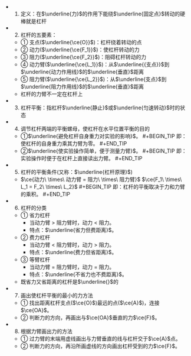 - 1. 定义：在$\underline{力}$的作用下能绕$\underline{固定点}$转动的硬棒就是杠杆
- 2. 杠杆的五要素：
  - ① 支点($\underline{\ce{O}}$)：杠杆绕着转动的点
  - ② 动力($\underline{\ce{F_1}}$)：使杠杆转动的力
  - ③ 阻力($\underline{\ce{F_2}}$)：阻碍杠杆转动的力
  - ④ 动力臂($\underline{\ce{L_1}}$)：从$\underline{{支点}}$到$\underline{动力作用线}$的$\underline{垂直}$距离
  - ⑤ 阻力臂($\underline{\ce{L_2}}$)：从$\underline{支点}$到$\underline{阻力作用线}$的$\underline{垂直}$距离
  - 杠杆的力臂不一定在杠杆上
- 3. 杠杆平衡：指杠杆$\underline{静止}$或$\underline{匀速转动}$时的状态
- 4. 调节杠杆两端的平衡螺母，使杠杆在水平位置平衡的目的
  - ①$\underline{避免杠杆自身重力对实验的影响}$。
    #+BEGIN_TIP
    即：使杠杆的自身重力乘其力臂为零。
    #+END_TIP
  - ②$\underline{使实验操作简单，便于测量力臂}$。
    #+BEGIN_TIP
    即：实验操作时便于在杠杆上直接读出力臂。
    #+END_TIP
- 5. 杠杆的平衡条件(又称：$\underline{杠杆原理}$)
  - $\ce{动力\ \times\ 动力臂 = 阻力\ \times\ 阻力臂}$
    $\ce{F_1\ \times\ L_1 = F_2\ \times\ L_2}$
    #+BEGIN_TIP
    即：杠杆的平衡取决于力和力臂的乘积。
    #+END_TIP
- 6. 杠杆的分类
  - ① 省力杠杆
    - 当动力臂 > 阻力臂时，动力 < 阻力。
    - 特点：$\underline{省力但费距离}$。
  - ② 费力杠杆
    - 当动力臂 < 阻力臂时，动力 > 阻力。
    - 特点：$\underline{费力但省距离}$。
  - ③ 等臂杠杆
    - 当动力臂 = 阻力臂时，动力 = 阻力。
    - 特点：$\underline{不省力也不费距离}$。
  - 既省力又省距离的杠杆是$\underline{}$的
- 7. 画出使杠杆平衡的最小的力方法
  - ① 找出距离杠杆支点($\ce{O}$)最远的点($\ce{A}$)，连接$\ce{OA}$。
  - ② 判断力的方向，再画出与$\ce{OA}$垂直的力$\ce{F}$。
- 8. 根据力臂画出力的方法
  - ① 过力臂的末端用虚线画出与力臂垂直的线与杠杆交于$\ce{A}$点。
  - ② 判断力的方向，再沿所画虚线的方向画出杠杆受到的力$\ce{F}$。

